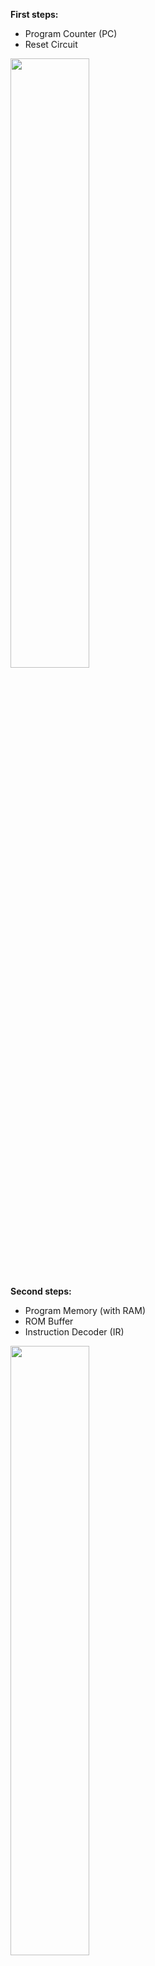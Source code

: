 **First steps:**
- Program Counter (PC)
- Reset Circuit
<img src="https://user-images.githubusercontent.com/60040866/210156752-fad50697-46ca-4214-9a14-8f83bcc0a2d4.jpg" width="50%" height="50%">

**Second steps:**
- Program Memory (with RAM)
- ROM Buffer
- Instruction Decoder (IR)
<img src="https://user-images.githubusercontent.com/60040866/210156651-c46fe125-5d40-40e0-8d7e-c364cd57dfa4.jpg" width="50%" height="50%">

